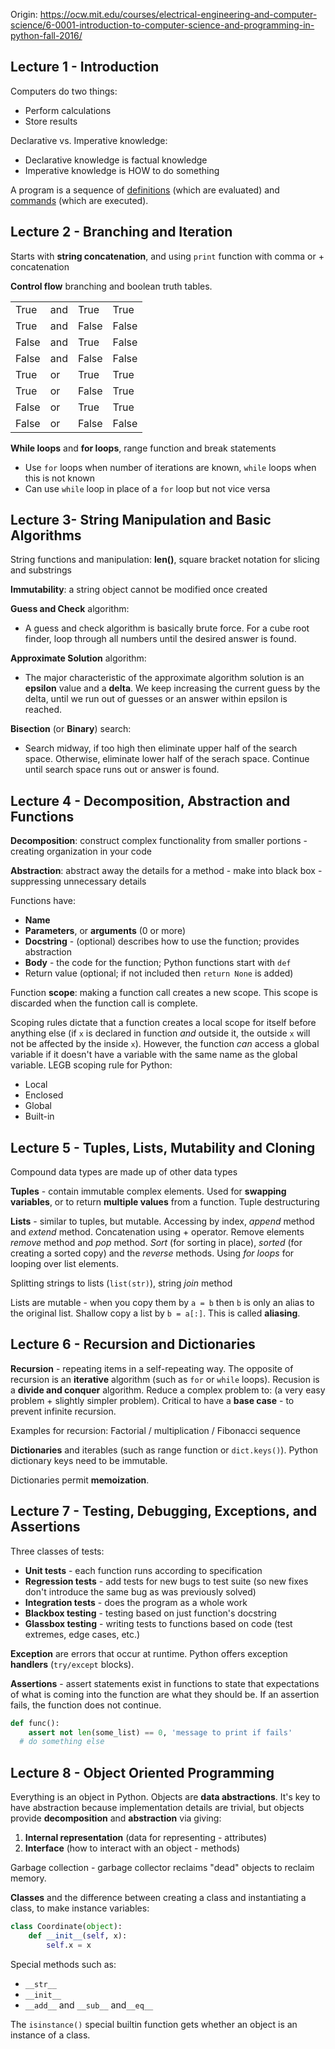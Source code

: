 Origin: https://ocw.mit.edu/courses/electrical-engineering-and-computer-science/6-0001-introduction-to-computer-science-and-programming-in-python-fall-2016/

## Lecture 1 - Introduction

Computers do two things:

- Perform calculations
- Store results

Declarative vs. Imperative knowledge:

- Declarative knowledge is factual knowledge
- Imperative knowledge is HOW to do something

A program is a sequence of <u>definitions</u> (which are evaluated) and <u>commands</u> (which are executed).

## Lecture 2 - Branching and Iteration

Starts with **string concatenation**, and using `print` function with comma or + concatenation

**Control flow** branching and boolean truth tables.

|       |      |       |       |
| ----- | ---- | ----- | ----- |
| True  | and  | True  | True  |
| True  | and  | False | False |
| False | and  | True  | False |
| False | and  | False | False |
| True  |  or  | True  | True  |
| True  |  or  | False | True  |
| False |  or  | True  | True  |
| False |  or  | False | False |

**While loops** and **for loops**, range function and break statements

- Use `for` loops when number of iterations are known, `while` loops when this is not known
- Can use `while` loop in place of a  `for` loop but not vice versa

## Lecture 3- String Manipulation and Basic Algorithms

String functions and manipulation: **len()**, square bracket notation for slicing and substrings

**Immutability**: a string object cannot be modified once created

**Guess and Check** algorithm:

- A guess and check algorithm is basically brute force. For a cube root finder, loop through all numbers until the desired answer is found.

**Approximate Solution** algorithm:

- The major characteristic of the approximate algorithm solution is an **epsilon** value and a **delta**. We keep increasing the current guess by the delta, until we run out of guesses or an answer within epsilon is reached.		

**Bisection** (or **Binary**) search:

- Search midway, if too high then eliminate upper half of the search space. Otherwise,			    eliminate lower half of the serach space. Continue until search space runs out or answer is found.



## Lecture 4 - Decomposition, Abstraction and Functions

**Decomposition**: construct complex functionality from smaller portions - creating organization in your code

**Abstraction**: abstract away the details for a method - make into black box - suppressing unnecessary details

Functions have:

- **Name**
- **Parameters**, or **arguments** (0 or more)
- **Docstring** - (optional) describes how to use the function; provides abstraction
- **Body** - the code for the function; Python functions start with `def`
- Return value (optional; if not included then `return None` is added)

Function **scope**: making a function call creates a new scope. This scope is discarded when the function call is complete.

Scoping rules dictate that a function creates a local scope for itself before anything else (if `x` is declared in function *and* outside it, the outside `x` will not be affected by the inside `x`). However, the function *can* access a global variable if it doesn't have a variable with the same name as the global variable. LEGB scoping rule for Python: 

- Local
- Enclosed
- Global
- Built-in

## Lecture 5 - Tuples, Lists, Mutability and Cloning

Compound data types are made up of other data types

**Tuples** - contain immutable complex elements. Used for **swapping variables**, or to return **multiple values** from a function. Tuple destructuring

**Lists** - similar to tuples, but mutable. Accessing by index, *append* method and *extend* method. Concatenation using + operator. Remove elements *remove* method and *pop* method. *Sort* (for sorting in place), *sorted* (for creating a sorted copy) and the *reverse* methods. Using *for loops* for looping over list elements.

Splitting strings to lists (`list(str)`), string *join* method

Lists are mutable - when you copy them by `a = b` then `b` is only an alias to the original list. Shallow copy a list by `b = a[:]`. This is called **aliasing**.



## Lecture 6 - Recursion and Dictionaries

**Recursion** - repeating items in a self-repeating way. The opposite of recursion is an **iterative** algorithm (such as `for` or `while` loops). Recusion is a **divide and conquer** algorithm. Reduce a complex problem to: (a very easy problem + slightly simpler problem). Critical to have a **base case** - to prevent infinite recursion.

Examples for recursion: Factorial / multiplication / Fibonacci sequence

**Dictionaries** and iterables (such as range function or `dict.keys()`). Python dictionary keys need to be immutable.

Dictionaries permit **memoization**.



## Lecture 7 - Testing, Debugging, Exceptions, and Assertions

Three classes of tests:

- **Unit tests** - each function runs according to specification
- **Regression tests** - add tests for new bugs to test suite (so new fixes don't introduce the same bug as was previously solved)
- **Integration tests** - does the program as a whole work
- **Blackbox testing** - testing based on just function's docstring
- **Glassbox testing** - writing tests to functions based on code (test extremes, edge cases, etc.)

**Exception** are errors that occur at runtime. Python offers exception **handlers** (`try/except` blocks).

**Assertions** - assert statements exist in functions to state that expectations of what is coming into the function are what they should be. If an assertion fails, the function does not continue.

```python
def func():
	assert not len(some_list) == 0, 'message to print if fails'
  # do something else
```

## Lecture 8 - Object Oriented Programming

Everything is an object in Python. Objects are **data abstractions**. It's key to have abstraction because implementation details are trivial, but objects provide **decomposition** and **abstraction** via giving:

1. **Internal representation** (data for representing - attributes)
2. **Interface** (how to interact with an object - methods)

Garbage collection - garbage collector reclaims "dead" objects to reclaim memory.

**Classes** and the difference between creating a class and instantiating a class, to make instance variables:

```python
class Coordinate(object):
	def __init__(self, x):
		self.x = x
```

Special methods such as:

- `__str__`
- `__init__`
- `__add__`  and `__sub__` and`__eq__`

The `isinstance()` special builtin function gets whether an object is an instance of a class.

